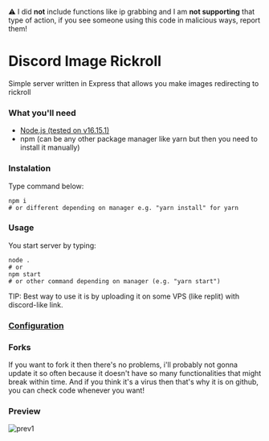 ⚠️ I did <b>not</b> include functions like ip grabbing and I am <b>not supporting</b> that type of action, if you see someone using this code in malicious ways, report them!
# Discord Image Rickroll
Simple server written in Express that allows you make images redirecting to rickroll

### What you'll need
- [Node.js (tested on v16.15.1)](https://nodejs.org/en/download/)
- npm (can be any other package manager like yarn but then you need to install it manually)

### Instalation
Type command below:
```
npm i
# or different depending on manager e.g. "yarn install" for yarn
```
### Usage
You start server by typing:
```
node .
# or
npm start
# or other command depending on manager (e.g. "yarn start")
```
TIP: Best way to use it is by uploading it on some VPS (like replit) with discord-like link.
### [Configuration](/CONFIGURATION.md)
### Forks
If you want to fork it then there's no problems, i'll probably not gonna update it so often because it doesn't have so many functionalities that might break within time.
And if you think it's a virus then that's why it is on github, you can check code whenever you want!
### Preview
![prev1](https://user-images.githubusercontent.com/47297843/180517242-c0a71c02-180c-4b1b-9854-5b511af0367f.png)
